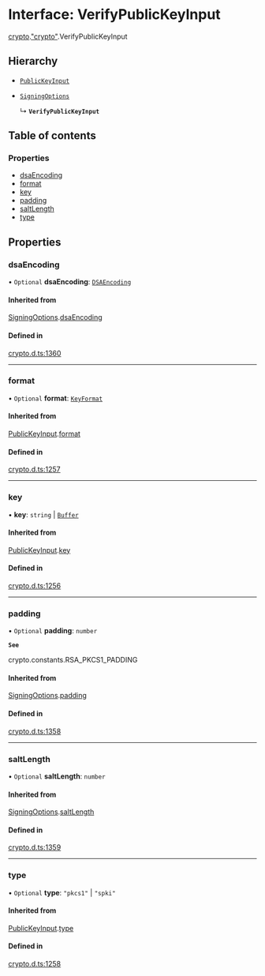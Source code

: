 # Interface: VerifyPublicKeyInput

[crypto](../modules/crypto.md).["crypto"](../modules/crypto._crypto_.md).VerifyPublicKeyInput

## Hierarchy

- [`PublicKeyInput`](crypto._crypto_.PublicKeyInput.md)

- [`SigningOptions`](crypto._crypto_.SigningOptions.md)

  ↳ **`VerifyPublicKeyInput`**

## Table of contents

### Properties

- [dsaEncoding](crypto._crypto_.VerifyPublicKeyInput.md#dsaencoding)
- [format](crypto._crypto_.VerifyPublicKeyInput.md#format)
- [key](crypto._crypto_.VerifyPublicKeyInput.md#key)
- [padding](crypto._crypto_.VerifyPublicKeyInput.md#padding)
- [saltLength](crypto._crypto_.VerifyPublicKeyInput.md#saltlength)
- [type](crypto._crypto_.VerifyPublicKeyInput.md#type)

## Properties

### dsaEncoding

• `Optional` **dsaEncoding**: [`DSAEncoding`](../modules/crypto._crypto_.md#dsaencoding)

#### Inherited from

[SigningOptions](crypto._crypto_.SigningOptions.md).[dsaEncoding](crypto._crypto_.SigningOptions.md#dsaencoding)

#### Defined in

[crypto.d.ts:1360](https://github.com/goodcodedev/bun-types/blob/8bd1b3a/crypto.d.ts#L1360)

___

### format

• `Optional` **format**: [`KeyFormat`](../modules/crypto._crypto_.md#keyformat)

#### Inherited from

[PublicKeyInput](crypto._crypto_.PublicKeyInput.md).[format](crypto._crypto_.PublicKeyInput.md#format)

#### Defined in

[crypto.d.ts:1257](https://github.com/goodcodedev/bun-types/blob/8bd1b3a/crypto.d.ts#L1257)

___

### key

• **key**: `string` \| [`Buffer`](../modules/buffer._buffer_.md#buffer)

#### Inherited from

[PublicKeyInput](crypto._crypto_.PublicKeyInput.md).[key](crypto._crypto_.PublicKeyInput.md#key)

#### Defined in

[crypto.d.ts:1256](https://github.com/goodcodedev/bun-types/blob/8bd1b3a/crypto.d.ts#L1256)

___

### padding

• `Optional` **padding**: `number`

**`See`**

crypto.constants.RSA_PKCS1_PADDING

#### Inherited from

[SigningOptions](crypto._crypto_.SigningOptions.md).[padding](crypto._crypto_.SigningOptions.md#padding)

#### Defined in

[crypto.d.ts:1358](https://github.com/goodcodedev/bun-types/blob/8bd1b3a/crypto.d.ts#L1358)

___

### saltLength

• `Optional` **saltLength**: `number`

#### Inherited from

[SigningOptions](crypto._crypto_.SigningOptions.md).[saltLength](crypto._crypto_.SigningOptions.md#saltlength)

#### Defined in

[crypto.d.ts:1359](https://github.com/goodcodedev/bun-types/blob/8bd1b3a/crypto.d.ts#L1359)

___

### type

• `Optional` **type**: ``"pkcs1"`` \| ``"spki"``

#### Inherited from

[PublicKeyInput](crypto._crypto_.PublicKeyInput.md).[type](crypto._crypto_.PublicKeyInput.md#type)

#### Defined in

[crypto.d.ts:1258](https://github.com/goodcodedev/bun-types/blob/8bd1b3a/crypto.d.ts#L1258)
